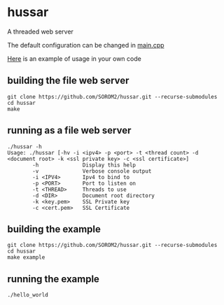 # hussar
A threaded web server

The default configuration can be changed in [main.cpp](./src/main.cpp)

[Here](./examples/hello_world.cpp) is an example of usage in your own code

## building the file web server

    git clone https://github.com/SOROM2/hussar.git --recurse-submodules
    cd hussar
    make

## running as a file web server

    ./hussar -h
    Usage: ./hussar [-hv -i <ipv4> -p <port> -t <thread count> -d <document root> -k <ssl private key> -c <ssl certificate>]
            -h              Display this help
            -v              Verbose console output
            -i <IPV4>       Ipv4 to bind to
            -p <PORT>       Port to listen on
            -t <THREAD>     Threads to use
            -d <DIR>        Document root directory
            -k <key.pem>    SSL Private key
            -c <cert.pem>   SSL Certificate

## building the example

    git clone https://github.com/SOROM2/hussar.git --recurse-submodules
    cd hussar
    make example

## running the example

    ./hello_world

